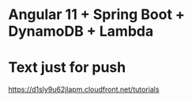 # Angular 11 + Spring Boot + DynamoDB + Lambda     
# Text just for push
https://d1sly9u62jlapm.cloudfront.net/tutorials
